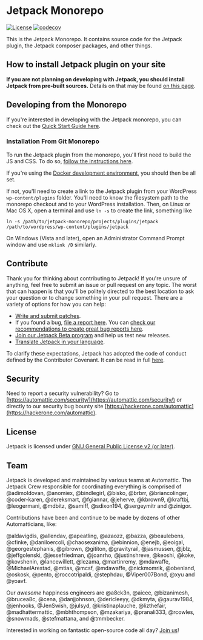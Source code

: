 # Jetpack Monorepo

[![License](https://poser.pugx.org/automattic/jetpack/license.svg)](https://www.gnu.org/licenses/gpl-2.0.html)
[![codecov](https://codecov.io/gh/Automattic/jetpack/branch/master/graph/badge.svg?token=GmiI6Xl10U)](https://codecov.io/gh/Automattic/jetpack)

This is the Jetpack Monorepo. It contains source code for the Jetpack plugin, the Jetpack composer packages, and other things.

## How to install Jetpack plugin on your site

**If you are not planning on developing with Jetpack, you should install Jetpack from pre-built sources.** Details on that may be found [on this page](https://github.com/Automattic/jetpack-production#jetpack).

## Developing from the Monorepo

If you're interested in developing with the Jetpack monorepo, you can check out the [Quick Start Guide here](./docs/quick-start.md).

### Installation From Git Monorepo

To run the Jetpack plugin from the monorepo, you'll first need to build the JS and CSS. To do so, [follow the instructions here](./docs/development-environment.md).

If you're using the [Docker development environment](./docs/development-environment.md#docker-supported-recommended), you should then be all set.

If not, you'll need to create a link to the Jetpack plugin from your WordPress `wp-content/plugins` folder. You'll need to know the filesystem path to the monorepo checkout and to your WordPress installation. Then, on Linux or Mac OS X, open a terminal and use `ln -s` to create the link, something like

```
ln -s /path/to/jetpack-monorepo/projects/plugins/jetpack /path/to/wordpress/wp-content/plugins/jetpack
```

On Windows (Vista and later), open an Administrator Command Prompt window and use `mklink /D` similarly.

## Contribute

Thank you for thinking about contributing to Jetpack! If you're unsure of anything, feel free to submit an issue or pull request on any topic. The worst that can happen is that you'll be politely directed to the best location to ask your question or to change something in your pull request. There are a variety of options for how you can help:

- [Write and submit patches](./docs/CONTRIBUTING.md#write-and-submit-a-patch).
- If you found a bug, [file a report here](https://github.com/Automattic/jetpack/issues/new?assignees=&labels=%5BType%5D+Bug&template=bug-report.yml). You can [check our recommendations to create great bug reports here](./docs/guides/report-bugs.md).
- [Join our Jetpack Beta program](./docs/testing/beta-testing.md) and help us test new releases.
- [Translate Jetpack in your language](./docs/translations.md).

To clarify these expectations, Jetpack has adopted the code of conduct defined by the Contributor Covenant. It can be read in full [here](CODE-OF-CONDUCT.md).

## Security

Need to report a security vulnerability? Go to [https://automattic.com/security/](https://automattic.com/security/) or directly to our security bug bounty site [https://hackerone.com/automattic](https://hackerone.com/automattic).

## License

Jetpack is licensed under [GNU General Public License v2 (or later)](./LICENSE.txt).

<!-- end sync section -->

## Team

Jetpack is developed and maintained by various teams at Automattic. The Jetpack Crew responsible for coordinating everything is comprised of @adimoldovan, @anomiex, @bindlegirl, @bisko, @brbrr, @briancolinger, @coder-karen, @dereksmart, @fgiannar, @jeherve, @kbrown9, @kraftbj, @leogermani, @mdbitz, @samiff, @sdixon194, @sergeymitr and @zinigor.

Contributions have been and continue to be made by dozens of other Automatticians, like:

@aldavigdis, @allendav, @apeatling, @azaozz, @bazza, @beaulebens, @cfinke, @daniloercoli, @chaosexanima, @ebinnion, @enejb, @eoigal, @georgestephanis, @gibrown, @gititon, @gravityrail, @jasmussen, @jblz, @jeffgolenski, @jessefriedman, @joanrho, @justinshreve, @keoshi, @koke, @kovshenin, @lancewillett, @lezama, @martinremy, @mdawaffe, @MichaelArestad, @mtias, @mcsf, @mdawaffe, @nickmomrik, @obenland, @oskosk, @pento, @roccotripaldi, @stephdau, @Viper007Bond, @xyu and @yoavf.

Our _awesome_ happiness engineers are @a8ck3n, @aicee, @bizanimesh, @brucea8c, @cena, @danjjohnson, @dericleeyy, @dkmyta, @gaurav1984, @jenhooks, @JenSwish, @julsyd, @kristinaplauche, @lizthefair, @madhattermattic, @mbhthompson, @mzakariya, @pranali333, @rcowles, @snowmads, @stefmattana, and @tmmbecker.

Interested in working on fantastic open-source code all day? [Join us](https://automattic.com/work-with-us/)!
